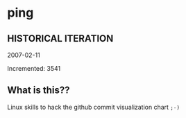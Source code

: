 # ping

## HISTORICAL ITERATION
2007-02-11

Incremented: 3541

## What is this?? 
Linux skills to hack the github commit visualization chart `;-)`
